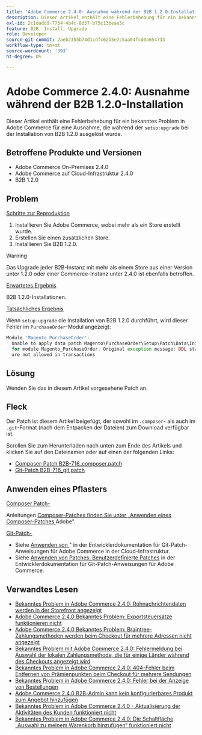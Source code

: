 ```yaml
---
title: 'Adobe Commerce 2.4.0: Ausnahme während der B2B 1.2.0-Installation'
description: Dieser Artikel enthält eine Fehlerbehebung für ein bekanntes Problem in Adobe Commerce bei einer Ausnahme, die während „setup:upgrade“ bei der Installation von B2B 1.2.0 ausgelöst wurde.
exl-id: 2c1dadd9-7754-4b4c-8d37-b75c13beae5c
feature: B2B, Install, Upgrade
role: Developer
source-git-commit: 2aeb2355b74d1cdfc62b5e7c5aa04fcd0a654733
workflow-type: tm+mt
source-wordcount: '393'
ht-degree: 0%

---
```


# Adobe Commerce 2.4.0: Ausnahme während der B2B 1.2.0-Installation

Dieser Artikel enthält eine Fehlerbehebung für ein bekanntes Problem in Adobe Commerce für eine Ausnahme, die während der `setup:upgrade` bei der Installation von B2B 1.2.0 ausgelöst wurde.

## Betroffene Produkte und Versionen

* Adobe Commerce On-Premises 2.4.0
* Adobe Commerce auf Cloud-Infrastruktur 2.4.0
* B2B 1.2.0

## Problem

<u>Schritte zur Reproduktion</u>

1. Installieren Sie Adobe Commerce, wobei mehr als ein Store erstellt wurde.
1. Erstellen Sie einen zusätzlichen Store.
1. Installieren Sie B2B 1.2.0.

>[!WARNING]
>
>Das Upgrade jeder B2B-Instanz mit mehr als einem Store aus einer Version unter 1.2.0 oder einer Commerce-Instanz unter 2.4.0 ist ebenfalls betroffen.

<u>Erwartetes Ergebnis</u>

B2B 1.2.0-Installationen.

<u>Tatsächliches Ergebnis</u>

Wenn `setup:upgrade` die Installation von B2B 1.2.0 durchführt, wird dieser Fehler im `PurchaseOrder`-Modul angezeigt:

```php
Module 'Magento_PurchaseOrder':
  Unable to apply data patch Magento\PurchaseOrder\Setup\Patch\Data\InitPurchaseOrderSalesSequence
  for module Magento_PurchaseOrder. Original exception message: DDL statements
  are not allowed in transactions
```

## Lösung

Wenden Sie das in diesem Artikel vorgesehene Patch an.

## Fleck

Der Patch ist diesem Artikel beigefügt, der sowohl im `.composer`- als auch im `.git`-Format (nach dem Entpacken der Dateien) zum Download verfügbar ist.

Scrollen Sie zum Herunterladen nach unten zum Ende des Artikels und klicken Sie auf den Dateinamen oder auf einen der folgenden Links:

* [Composer-Patch B2B-716\_composer.patch](assets/B2B-716_composer.patch.zip)
* [Git-Patch B2B-716\_git.patch](assets/B2B-716_git.patch.zip)

## Anwenden eines Pflasters

<u>Composer Patch-</u>

Anleitungen [ Composer-Patches finden Sie unter „Anwenden eines Composer-Patches ](/help/how-to/general/how-to-apply-a-composer-patch-provided-by-magento.md) Adobe&quot;.

<u>Git-Patch-</u>

* Siehe [Anwenden von ](https://experienceleague.adobe.com/de/docs/commerce-cloud-service/user-guide/develop/upgrade/apply-patches)&quot; in der Entwicklerdokumentation für Git-Patch-Anweisungen für Adobe Commerce in der Cloud-Infrastruktur.
* Siehe [Anwenden von Patches: Benutzerdefinierte Patches](https://experienceleague.adobe.com/de/docs/commerce-operations/upgrade-guide/patches/overview#custom-patches) in der Entwicklerdokumentation für Git-Patch-Anweisungen für Adobe Commerce.

## Verwandtes Lesen

* [Bekanntes Problem in Adobe Commerce 2.4.0: Rohnachrichtendaten werden in der Storefront angezeigt](/help/troubleshooting/storefront/magento-2-4-0-issue-storefront-raw-message-data-display.md)
* [Adobe Commerce 2.4.0 Bekanntes Problem: Exportsteuersätze funktionieren nicht](/help/troubleshooting/miscellaneous/magento-2-4-0-known-issue-export-tax-rates-does-not-work.md)
* [Adobe Commerce 2.4.0 Bekanntes Problem: Braintree-Zahlungsmethoden werden beim Checkout für mehrere Adressen nicht angezeigt](/help/troubleshooting/payments/magento-2-4-0-braintree-not-in-multiple-addresses-checkout.md)
* [Bekanntes Problem mit Adobe Commerce 2.4.0: Fehlermeldung bei Auswahl der lokalen Zahlungsmethode, die für einige Länder während des Checkouts angezeigt wird](/help/troubleshooting/payments/magento-2-4-0-checkout-error-selecting-local-payments.md)
* [Bekanntes Problem in Adobe Commerce 2.4.0: 404-Fehler beim Entfernen von Prämienpunkten beim Checkout für mehrere Sendungen](/help/troubleshooting/storefront/magento-2-4-0-404-error-removing-rewards-points-on-multi-shipping-checkout.md)
* [Bekanntes Problem in Adobe Commerce 2.4.0: Fehler bei der Anzeige von Bestellungen](/help/troubleshooting/storefront/magento-2-4-0-known-issue-orders-display-error.md)
* [Adobe Commerce 2.4.0 B2B-Admin kann kein konfigurierbares Produkt zum Angebot hinzufügen](/help/troubleshooting/miscellaneous/magento-2-4-0-b2b-admin-can-t-add-configurable-product-to-quote.md)
* [Bekanntes Problem in Adobe Commerce 2.4.0 - Aktualisierung der Aktivitäten des Kunden funktioniert nicht](/help/troubleshooting/miscellaneous/magento-2-4-0-refresh-on-customer-activities-does-not-work.md)
* [Bekanntes Problem in Adobe Commerce 2.4.0: Die Schaltfläche „Auswahl zu meinem Warenkorb hinzufügen“ funktioniert nicht](/help/troubleshooting/miscellaneous/magento-2-4-0-add-selections-to-my-cart-does-not-work.md)
